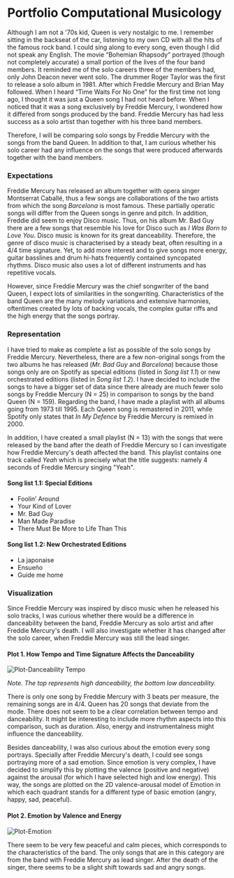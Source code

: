 # Portfolio Computational Musicology
Although I am not a '70s kid, Queen is very nostalgic to me. I remember sitting in the backseat of the car, listening to my own CD with all the hits of the famous rock band. I could sing along to every song, even though I did not speak any English. The movie “Bohemian Rhapsody” portrayed (though not completely accurate) a small portion of the lives of the four band members. It reminded me of the solo careers three of the members had, only John Deacon never went solo. The drummer Roger Taylor was the first to release a solo album in 1981. After which Freddie Mercury and Brian May followed. When I heard “Time Waits For No One” for the first time not long ago, I thought it was just a Queen song I had not heard before. When I noticed that it was a song exclusively by Freddie Mercury, I wondered how it differed from songs produced by the band. Freddie Mercury has had less success as a solo artist than together with his three band members. 

Therefore, I will be comparing solo songs by Freddie Mercury with the songs from the band Queen. In addition to that, I am curious whether his solo career had any influence on the songs that were produced afterwards together with the band members. 

### Expectations
Freddie Mercury has released an album together with opera singer Montserrat Caballé, thus a few songs are collaborations of the two artists from which the song *Barcelona* is most famous. These partially operatic songs will differ from the Queen songs in genre and pitch. 
In addition, Freddie did seem to enjoy Disco music. Thus, on his album Mr. Bad Guy there are a few songs that resemble his love for Disco such as *I Was Born to Love You*. Disco music is known for its great danceability. Therefore, the genre of disco music is characterised by a steady beat, often resulting in a 4/4 time signature. Yet, to add more interest and to give songs more energy, guitar basslines and drum hi-hats frequently contained syncopated rhythms. Disco music also uses a lot of different instruments and has repetitive vocals.

However, since Freddie Mercury was the chief songwriter of the band Queen, I expect lots of similarities in the songwriting. Characteristics of the band Queen are the many melody variations and extensive harmonies, oftentimes created by lots of backing vocals, the complex guitar riffs and the high energy that the songs portray. 

### Representation
I have tried to make as complete a list as possible of the solo songs by Freddie Mercury. Nevertheless, there are a few non-original songs from the two albums he has released (*Mr. Bad Guy* and *Barcelona*) because those songs only are on Spotify as special editions (listed in *Song list 1.1*) or new orchestrated editions (listed in *Song list 1.2*). I have decided to include the songs to have a bigger set of data since there already are much fewer solo songs by Freddie Mercury (N = 25) in comparison to songs by the band Queen (N = 159).
Regarding the band, I have made a playlist with all albums going from 1973 till 1995. Each Queen song is remastered in 2011, while Spotify only states that *In My Defence* by Freddie Mercury is remixed in 2000. 

In addition, I have created a small playlist (N = 13) with the songs that were released by the band after the death of Freddie Mercury so I can investigate how Freddie Mercury's death affected the band. This playlist contains one track called *Yeah* which is precisely what the title suggests: namely 4 seconds of Freddie Mercury singing "Yeah".

#### Song list 1.1: Special Editions
- Foolin’ Around
- Your Kind of Lover
- Mr. Bad Guy
- Man Made Paradise
- There Must Be More to Life Than This

#### Song list 1.2: New Orchestrated Editions
- La japonaise	
- Ensueño
- Guide me home

### Visualization
Since Freddie Mercury was inspired by disco music when he released his solo tracks, I was curious whether there would be a difference in danceability between the band, Freddie Mercury as solo artist and after Freddie Mercury's death. I will also investigate whether it has changed after the solo career,  when Freddie Mercury was still the lead singer.

#### Plot 1. How Tempo and Time Signature Affects the Danceability 
![Plot-Danceability Tempo](https://user-images.githubusercontent.com/125015502/220077676-00b61361-d98f-4dc1-b64b-15b47dbea0fc.png)

*Note. The top represents high danceability, the bottom low danceability.*

There is only one song by Freddie Mercury with 3 beats per measure, the remaining songs are in 4/4. Queen has 20 songs that deviate from the mode. There does not seem to be a clear correlation between tempo and danceability. It might be interesting to include more rhythm aspects into this comparison, such as duration. Also, energy and instrumentalness might influence the danceability.

Besides danceability, I was also curious about the emotion every song portrays. Specially after Freddie Mercury's death, I could see songs portraying more of a sad emotion. Since emotion is very complex, I have decided to simplify this by plotting the valence (positive and negative) against the arousal (for which I have selected high and low energy). This way, the songs are plotted on the 2D valence-arousal model of Emotion in which each quadrant stands for a different type of basic emotion (angry, happy, sad, peaceful).

#### Plot 2. Emotion by Valence and Energy
![Plot-Emotion](https://user-images.githubusercontent.com/125015502/220079100-6fa594a9-84d6-41ca-8549-ae001741e8ce.png)

There seem to be very few peaceful and calm pieces, which corresponds to the characteristics of the band. The only songs that are in this category are from the band with Freddie Mercury as lead singer. After the death of the singer, there seems to be a slight shift towards sad and angry songs. 
